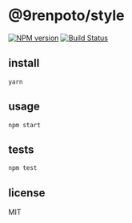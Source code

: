 # @9renpoto/style

[![NPM version](https://badge.fury.io/js/%409renpoto%2Fstyle.svg)](https://badge.fury.io/js/%409renpoto%2Fstyle)
[![Build Status](https://travis-ci.com/9renpoto/frontend.svg?branch=master)](https://travis-ci.com/9renpoto/frontend)

## install

    yarn

## usage

    npm start

## tests

    npm test

## license

MIT
